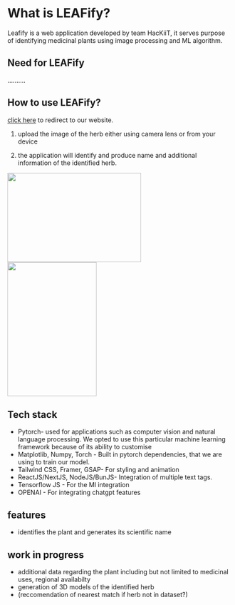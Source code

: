 # What is LEAFify? 

Leafify is a web application developed by team HacKiiT, it serves purpose of identifying medicinal plants using image processing and ML algorithm.

## Need for LEAFify

..........

## How to use LEAFify?

[click here](http://leafify.framer.ai) to redirect to our website.

1. upload the image of the herb either using camera lens or from your device

2. the application will identify and produce name and additional information of the identified herb.


<img src="https://github.com/amaan-bhati/SIH_hackiit_leafify/assets/110015899/dddd5ae5-869b-4b1f-ac85-ddcb7df28f06" height=200 width=300>
<br>
<img src="https://github.com/amaan-bhati/SIH_hackiit_leafify/assets/110015899/36d77e40-411f-4165-845a-41b1964416b9" height=300 width=200>




## Tech stack

- Pytorch- used for applications such as computer vision and natural language processing.
We opted to use this particular machine learning framework because of its ability to customise
- Matplotlib, Numpy, Torch - Built in pytorch dependencies, that we are using to train   our model.
- Tailwind CSS, Framer, GSAP-  For styling and animation
- ReactJS/NextJS, NodeJS/BunJS- Integration of multiple text tags.
- Tensorflow JS - For the Ml integration
- OPENAI - For integrating chatgpt features



## features

* identifies the plant and generates its scientific name

## work in progress

* additional data regarding the plant including but not limited to medicinal uses, regional availabilty
* generation of 3D models of the identified herb
* (reccomendation of nearest match if herb not in dataset?)
